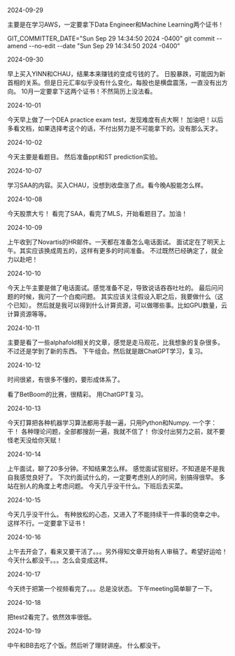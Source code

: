 2024-09-29

主要是在学习AWS，一定要拿下Data Engineer和Machine Learning两个证书！


GIT_COMMITTER_DATE="Sun Sep 29 14:34:50 2024 -0400" git commit --amend --no-edit --date "Sun Sep 29 14:34:50 2024 -0400"



2024-09-30

早上买入YINN和CHAU，结果本来赚钱的变成亏钱的了。
日股暴跌，可能因为新首相的关系。但是日元汇率似乎没有什么变化，每股也是横盘震荡，一直没有出方向。
10月一定要拿下这两个证书！不然简历上没法看。


2024-10-01

今天早上做了一个DEA practice exam test，发现难度有点大啊！
加油吧！以后多看文档，如果选择考这个的话，不付出努力是不可能拿下的。没有那么天才。


2024-10-02

今天主要是看题目。
然后准备ppt和ST prediction实验。


2024-10-07

学习SAA的内容。买入CHAU，没想到收盘涨了点。看今晚A股能怎么样。


2024-10-08

今天股票大亏！
看完了SAA，看完了MLS，开始看题目了。加油！


2024-10-09

上午收到了Novartis的HR邮件。一天都在准备怎么电话面试。
面试定在了明天上午。其实应该换成周五的，这样有更多的时间准备。
不过既然已经确定了，就全力以赴吧！


2024-10-10

今天上午主要是做了电话面试。感觉准备不足，导致说话吞吞吐吐的。
最后问问题的时候，我问了一个白痴问题。
其实应该关注假设入职之后，我要做什么（这个已知）。
然后就是我可以得到什么计算资源，可以做哪些事。比如GPU数量，云计算资源等等。

2024-10-11

主要是看了一些alphafold相关的文章，感觉是走马观花，比我想象的复杂很多。
不过还是学到了新的东西。
下午组会。然后就是跟ChatGPT学习，复习。

2024-10-12

时间很紧，有很多不懂的，要形成体系了。

看了BetBoom的比赛，很精彩。
用ChatGPT复习。

2024-10-13

今天打算把各种机器学习算法都用手敲一遍，只用Python和Numpy.
一个字：干！
各种理论问题，全部都搜刮一遍，我就不信了！
你没付出努力之前，就不要怪老天没给你天赋！


2024-10-14

上午面试，聊了20多分钟。不知结果怎么样。
感觉面试官挺好。不知道是不是我自我感觉良好了。
下次约面试什么的，一定要考虑别人的时间，别搞得很早。
多站在别人的角度上考虑问题。
今天几乎没干什么。下班后去买菜。


2024-10-15

今天几乎没干什么。
有种放松的心态，又进入了不能持续干一件事的侥幸之中。
这样不行。一定要拿下证书！



2024-10-16

上午去开会了，看来又要干活了。。。另外得知文章开始有人审稿了。希望好运哈！
今天什么都没干。。。怎么会变成这样。


2024-10-17

今天终于把第一个视频看完了。。。总是没状态。
下午meeting简单聊了一下。


2024-10-18

把test2看完了。依然效率很低。

2024-10-19

中午和BB去吃了个饭。然后听了理财讲座。
什么都没干。





